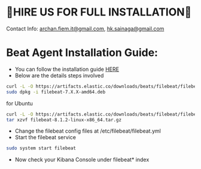 # 🤝HIRE US FOR FULL INSTALLATION🤝

Contact Info: archan.fiem.it@gmail.com, hk.sainaga@gmail.com
# Beat Agent Installation Guide:
  - You can follow the installation guide [HERE](https://www.elastic.co/guide/en/beats/filebeat/current/filebeat-installation-configuration.html)
  - Below are the details steps involved
```bash
curl -L -O https://artifacts.elastic.co/downloads/beats/filebeat/filebeat-7.X.X-amd64.deb
sudo dpkg -i filebeat-7.X.X-amd64.deb
```
for Ubuntu
```bash
curl -L -O https://artifacts.elastic.co/downloads/beats/filebeat/filebeat-8.1.2-linux-x86_64.tar.gz
tar xzvf filebeat-8.1.2-linux-x86_64.tar.gz
```
  - Change the filebeat config files at /etc/filebeat/filebeat.yml
  - Start the filebeat service
```bash
sudo system start filebeat
```
  - Now check your Kibana Console under filebeat* index
